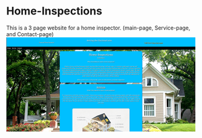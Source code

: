 # Home-Inspections
This is a 3 page website for a home inspector. 
(main-page, Service-page, and Contact-page)
![](home-inspect-screen-small.png)

